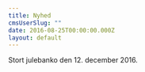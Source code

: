 ```yaml
---
title: Nyhed
cmsUserSlug: ""
date: 2016-08-25T00:00:00.000Z
layout: default
---
```


Stort julebanko den 12. december 2016. 